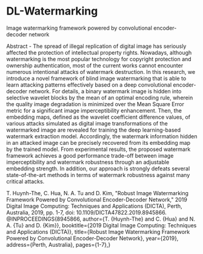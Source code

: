 # DL-Watermarking
Image watermarking framework powered by convolutional encoder-decoder network

Abstract - The spread of illegal replication of digital image has seriously affected the protection of intellectual property rights. Nowadays, although watermarking is the most popular technology for copyright protection and ownership authentication, most of the current works cannot encounter numerous intentional attacks of watermark destruction. In this research, we introduce a novel framework of blind image watermarking that is able to learn attacking patterns effectively based on a deep convolutional encoder-decoder network. For details, a binary watermark image is hidden into selective wavelet blocks by the mean of an optimal encoding rule, wherein the quality image degradation is minimized over the Mean Square Error metric for a significant image imperceptibility enhancement. Then, the embedding maps, defined as the wavelet coefficient difference values, of various attacks simulated as digital image transformations of the watermarked image are revealed for training the deep learning-based watermark extraction model. Accordingly, the watermark information hidden in an attacked image can be precisely recovered from its embedding map by the trained model. From experimental results, the proposed watermark framework achieves a good performance trade-off between image imperceptibility and watermark robustness through an adjustable embedding strength. In addition, our approach is strongly defeats several state-of-the-art methods in terms of watermark robustness against many critical attacks.



T. Huynh-The, C. Hua, N. A. Tu and D. Kim, "Robust Image Watermarking Framework Powered by Convolutional Encoder-Decoder Network," 2019 Digital Image Computing: Techniques and Applications (DICTA), Perth, Australia, 2019, pp. 1-7, doi: 10.1109/DICTA47822.2019.8945866.
@INPROCEEDINGS{8945866,
  author={T. {Huynh-The} and C. {Hua} and N. A. {Tu} and D. {Kim}},
  booktitle={2019 Digital Image Computing: Techniques and Applications (DICTA)}, 
  title={Robust Image Watermarking Framework Powered by Convolutional Encoder-Decoder Network}, 
  year={2019},
  address={Perth, Australia},
  pages={1-7},}
